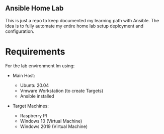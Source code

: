 ## Ansible Home Lab

This is just a repo to keep documented my learning path with Ansible.
The idea is to fully automate my entire home lab setup deployment and configuration.

# Requirements

For the lab environment Im using:

 * Main Host: 
    - Ubuntu 20.04
    - Vmware Workstation (to create Targets)
    - Ansible installed

 * Target Machines:
    - Raspberry PI
    - Windows 10 (Virtual Machine)
    - Windows 2019 (Virtual Machine)